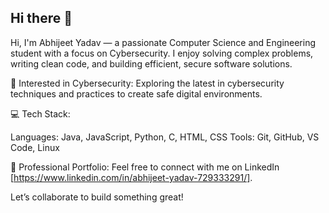 ## Hi there 👋

 Hi, I'm Abhijeet Yadav — a passionate Computer Science and Engineering student with a focus on Cybersecurity. I enjoy solving complex problems, writing clean code, and building efficient, secure software solutions.

🔐 Interested in Cybersecurity: Exploring the latest in cybersecurity techniques and practices to create safe digital environments.

💻 Tech Stack:

Languages: Java, JavaScript, Python, C, HTML, CSS
Tools: Git, GitHub, VS Code, Linux

💼 Professional Portfolio: Feel free to connect with me on LinkedIn [https://www.linkedin.com/in/abhijeet-yadav-729333291/].

Let’s collaborate to build something great!


